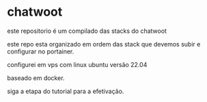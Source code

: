 # chatwoot
este repositorio é um compilado das stacks do chatwoot 

este repo esta organizado em ordem das stack que devemos subir e configurar no portainer. 

configurei em vps com linux ubuntu versão 22.04 

baseado em docker. 

siga a etapa do tutorial para a efetivação. 
